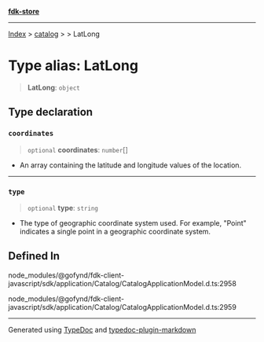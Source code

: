 [**fdk-store**](../../../README.md)
***

[Index](../../../API.md) > [catalog](../../README.md) > [<internal>](../README.md) > LatLong

# Type alias: LatLong

> **LatLong**: `object`

## Type declaration

### `coordinates`

> `optional` **coordinates**: `number`[]

- An array containing the latitude and
longitude values of the location.

***

### `type`

> `optional` **type**: `string`

- The type of geographic coordinate system used.
For example, "Point" indicates a single point in a geographic coordinate system.

## Defined In

node\_modules/@gofynd/fdk-client-javascript/sdk/application/Catalog/CatalogApplicationModel.d.ts:2958

node\_modules/@gofynd/fdk-client-javascript/sdk/application/Catalog/CatalogApplicationModel.d.ts:2959

***
Generated using [TypeDoc](https://typedoc.org/) and [typedoc-plugin-markdown](https://www.npmjs.com/package/typedoc-plugin-markdown)
